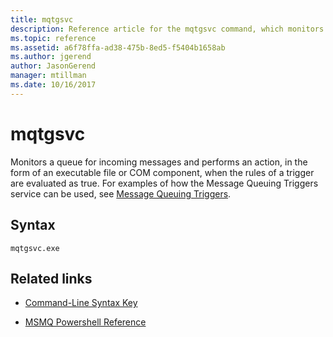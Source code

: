 ```yaml
---
title: mqtgsvc
description: Reference article for the mqtgsvc command, which monitors a queue for incoming messages and performs an action, in the form of an executable file or COM component, when the rules of a trigger are evaluated as true.
ms.topic: reference
ms.assetid: a6f78ffa-ad38-475b-8ed5-f5404b1658ab
ms.author: jgerend
author: JasonGerend
manager: mtillman
ms.date: 10/16/2017
---
```


# mqtgsvc

Monitors a queue for incoming messages and performs an action, in the form of an executable file or COM component, when the rules of a trigger are evaluated as true. For examples of how the Message Queuing Triggers service can be used, see [Message Queuing Triggers](/previous-versions/windows/desktop/legacy/ms703197(v=vs.85)).

## Syntax

```
mqtgsvc.exe
```

## Related links

- [Command-Line Syntax Key](command-line-syntax-key.md)

- [MSMQ Powershell Reference](/powershell/module/msmq/)
